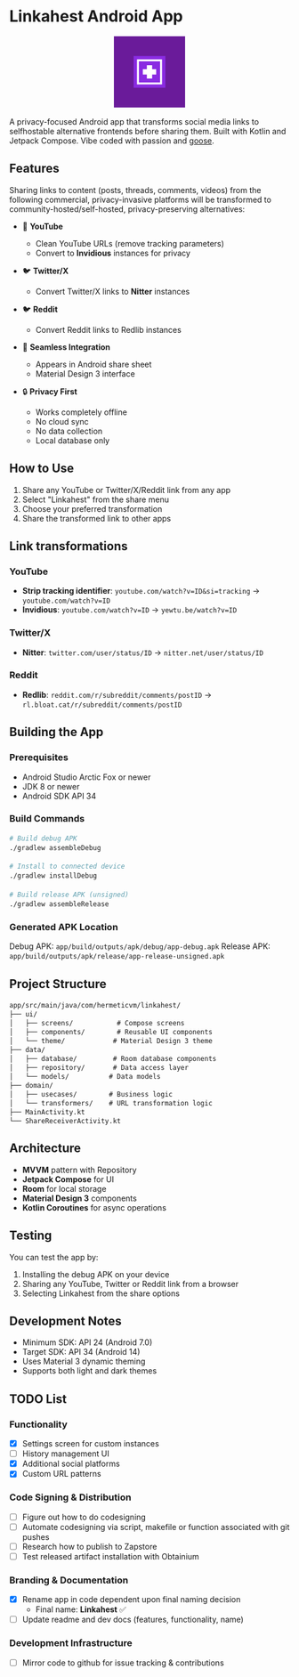 # Linkahest Android App

<div align="center">
  <img src="linkahest_icon_512.png" alt="Linkahest App Icon" width="128" height="128">
</div>

A privacy-focused Android app that transforms social media links to selfhostable alternative frontends before sharing them. Built with Kotlin and Jetpack Compose. Vibe coded with passion and [goose](https://github.com/block/goose).

## Features

Sharing links to content (posts, threads, comments, videos) from the following commercial, privacy-invasive platforms will be transformed to community-hosted/self-hosted, privacy-preserving alternatives:

- 🔗 **YouTube**
  - Clean YouTube URLs (remove tracking parameters)
  - Convert to **Invidious** instances for privacy
  
- 🐦 **Twitter/X**
  - Convert Twitter/X links to **Nitter** instances
  
- 🐦 **Reddit**
  - Convert Reddit links to Redlib instances

- 📱 **Seamless Integration**
  - Appears in Android share sheet
  - Material Design 3 interface
  
- 🔒 **Privacy First**
  - Works completely offline
  - No cloud sync
  - No data collection
  - Local database only


## How to Use

1. Share any YouTube or Twitter/X/Reddit link from any app
2. Select "Linkahest" from the share menu
3. Choose your preferred transformation
4. Share the transformed link to other apps

## Link transformations

### YouTube
- **Strip tracking identifier**: `youtube.com/watch?v=ID&si=tracking` → `youtube.com/watch?v=ID`
- **Invidious**: `youtube.com/watch?v=ID` → `yewtu.be/watch?v=ID`

### Twitter/X
- **Nitter**: `twitter.com/user/status/ID` → `nitter.net/user/status/ID`

### Reddit
- **Redlib**: `reddit.com/r/subreddit/comments/postID` → `rl.bloat.cat/r/subreddit/comments/postID`

## Building the App

### Prerequisites

- Android Studio Arctic Fox or newer
- JDK 8 or newer
- Android SDK API 34

### Build Commands

```bash
# Build debug APK
./gradlew assembleDebug

# Install to connected device
./gradlew installDebug

# Build release APK (unsigned)
./gradlew assembleRelease
```

### Generated APK Location

Debug APK: `app/build/outputs/apk/debug/app-debug.apk`
Release APK: `app/build/outputs/apk/release/app-release-unsigned.apk`

## Project Structure

```
app/src/main/java/com/hermeticvm/linkahest/
├── ui/
│   ├── screens/           # Compose screens
│   ├── components/        # Reusable UI components  
│   └── theme/            # Material Design 3 theme
├── data/
│   ├── database/         # Room database components
│   ├── repository/       # Data access layer
│   └── models/          # Data models
├── domain/
│   ├── usecases/        # Business logic
│   └── transformers/    # URL transformation logic
├── MainActivity.kt
└── ShareReceiverActivity.kt
```

## Architecture

- **MVVM** pattern with Repository
- **Jetpack Compose** for UI
- **Room** for local storage
- **Material Design 3** components
- **Kotlin Coroutines** for async operations

## Testing

You can test the app by:

1. Installing the debug APK on your device
2. Sharing any YouTube, Twitter or Reddit link from a browser
3. Selecting Linkahest from the share options

## Development Notes

- Minimum SDK: API 24 (Android 7.0)
- Target SDK: API 34 (Android 14)
- Uses Material 3 dynamic theming
- Supports both light and dark themes

## TODO List

### Functionality
- [x] Settings screen for custom instances
- [ ] History management UI
- [x] Additional social platforms
- [x] Custom URL patterns

### Code Signing & Distribution
- [ ] Figure out how to do codesigning
- [ ] Automate codesigning via script, makefile or function associated with git pushes
- [ ] Research how to publish to Zapstore
- [ ] Test released artifact installation with Obtainium

### Branding & Documentation
- [x] Rename app in code dependent upon final naming decision
  - Final name: **Linkahest** ✅
- [ ] Update readme and dev docs (features, functionality, name)

### Development Infrastructure
- [ ] Mirror code to github for issue tracking & contributions